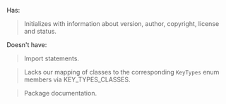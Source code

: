 Has:

>Initializes with information about version, author, copyright, license and status.

Doesn't have:

>Import statements.

>Lacks our mapping of classes to the corresponding `KeyTypes` enum members via KEY_TYPES_CLASSES.

>Package documentation.